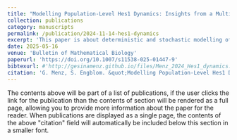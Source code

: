 ```yaml
---
title: "Modelling Population-Level Hes1 Dynamics: Insights from a Multi-Framework Approach"
collection: publications
category: manuscripts
permalink: /publication/2024-11-14-hes1-dynamics
excerpt: 'This paper is about deterministic and stochastic modelling of population-level Hes1 dynamics. In this work, we are trying to balance realistic capturing of biological behaviour and mathematical analysability.'
date: 2025-05-16
venue: 'Bulletin of Mathematical Biology'
paperurl: 'https://doi.org/10.1007/s11538-025-01447-9'
bibtexurl: #'http://gesinamenz.github.io/files/Menz_2024_Hes1_dynamics.bib'
citation: 'G. Menz, S. Engblom. &quot;Modelling Population-Level Hes1 Dynamics: Insights from a Multi-framework Approach.&quot; <i>Bull Math Biol</i> 87, 74 (2025).'
---
```

The contents above will be part of a list of publications, if the user clicks the link for the publication than the contents of section will be rendered as a full page, allowing you to provide more information about the paper for the reader. When publications are displayed as a single page, the contents of the above "citation" field will automatically be included below this section in a smaller font.
